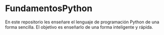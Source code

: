 # FundamentosPython
En este repositorio les enseñare el lenguaje de programación Python de una forma sencilla. El objetivo es enseñarlo de una forma inteligente y rápida. 
